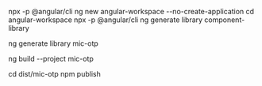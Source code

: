 npx -p @angular/cli ng new angular-workspace --no-create-application
cd angular-workspace
npx -p @angular/cli ng generate library component-library

ng generate library mic-otp


ng build --project mic-otp

cd dist/mic-otp
npm publish